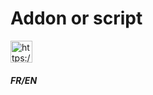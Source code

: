 # Addon or script

<p align="left">
<a href="https://discordapp.com/users/318856311515250692" target="blank"><img align="center" src="https://img.shields.io/badge/Contact%20Me-%237289DA.svg??style=plastic&logo=discord&logoColor=white" alt="https://blackofgame.fr/discord" height="35" /></a>
</p>

##### FR/EN
